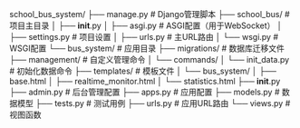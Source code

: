 school_bus_system/
├── manage.py             # Django管理脚本
├── school_bus/           # 项目主目录
│   ├── __init__.py
│   ├── asgi.py           # ASGI配置（用于WebSocket）
│   ├── settings.py       # 项目设置
│   ├── urls.py           # 主URL路由
│   └── wsgi.py           # WSGI配置
└── bus_system/           # 应用目录
    ├── migrations/       # 数据库迁移文件
    ├── management/       # 自定义管理命令
    │   └── commands/
    │       └── init_data.py  # 初始化数据命令
    ├── templates/        # 模板文件
    │   └── bus_system/
    │       ├── base.html
    │       ├── realtime_monitor.html
    │       └── statistics.html
    ├── __init__.py
    ├── admin.py          # 后台管理配置
    ├── apps.py           # 应用配置
    ├── models.py         # 数据模型
    ├── tests.py          # 测试用例
    ├── urls.py           # 应用URL路由
    └── views.py          # 视图函数